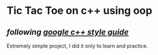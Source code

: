 # Tic Tac Toe on c++ using oop
## _following [google c++ style guide](https://google.github.io/styleguide/cppguide.html)_

Extremely simple project, I did it only to learn and practice.